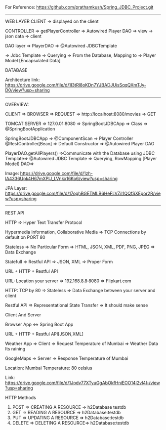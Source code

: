For Reference:
https://github.com/prathamkush/Spring_JDBC_Project.git

---------------------------------------

WEB LAYER
CLIENT => displayed on the client

CONTROLLER => getPlayerController => Autowired Player DAO  => view -> json data => client


DAO layer
=> PlayerDAO => @Autowired JDBCTemplate

=> Jdbc Template => Querying => From the Database, Mapping to => Player Model [Encapsulated Data]


DATABASE


Architecture link:
https://drive.google.com/file/d/1I3tRl8oKDn7YJBADJUisSqqQXmTJy-D0/view?usp=sharing

-------------------------------------------------------------------
OVERVIEW:

CLIENT => BROWSER => REQUEST => http://localhost:8080/movies  => GET


TOMCAT SERVER => 127.0.01:8080 => SpringBootJDBCApp => Class => @SpringBootApplication


SpringBootJDBCApp => @ComponentScan => Player Controller @RestController[Bean] => Default Constructor => @Autowired Player DAO


PlayerDAO.getAllPlayers() =>Communicate with the Database using JDBC Template=>  @Autowired JDBC Template => Querying, RowMapping [Player Model] DAO=>

Image:
https://drive.google.com/file/d/1zh-lA4336Upk4H67mXPlJ_LVnkx16Ko6/view?usp=sharing

JPA Layer:
https://drive.google.com/file/d/17oghBGETMLB6HeFLVZiI1QQfSXEpor2R/view?usp=sharing

--------------------------------------------------------------------
REST API

HTTP => Hyper Text Transfer Protocol


Hypermedia Information, Collaborative Media => TCP Connections by default on PORT 80


Stateless => No Particular Form => HTML, JSON, XML, PDF, PNG, JPEG => Data Exchange

Statefull  => Restful API => JSON, XML => Proper Form


URL + HTTP + Restful API


URL: Location your server => 192.168.8.8:8080 => Flipkart.com

HTTP: TCP by 80 => Stateless => Data Exchange between your server and client

Restful API => Representational State Transfer => It should make sense

Client And Server

Browser App <=> Spring Boot App

URL + HTTP + Restful API[JSON,XML]

Weather App => Client => Request Temperature of Mumbai => Weather Data Its raining

GoogleMaps => Server => Response Temperature of Mumbai

Location: Mumbai
Temperature: 80 celsius

Link:
https://drive.google.com/file/d/1Jpdv77XTyuGgAbOkfHniEOO14I2vI4l-/view?usp=sharing

HTTP Methods
1. POST => CREATING A RESOURCE => h2Database testdb
2. GET => READING A RESOURCE => h2Database:testdb
3. PUT => UPDATING A RESOURCE => h2Database:testdb
4. DELETE => DELETING A RESOURCE=> h2Database:testdb
